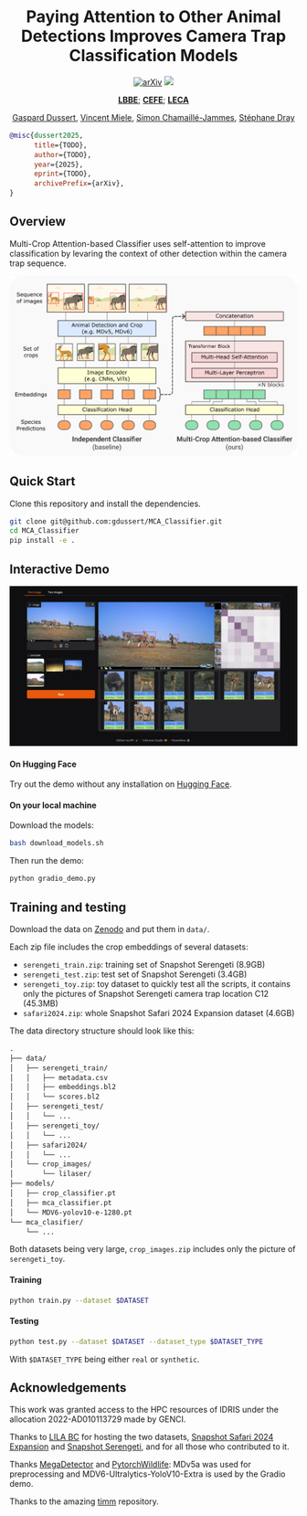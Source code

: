 <div align="center">
<h1>Paying Attention to Other Animal Detections Improves Camera Trap Classification Models</h1>

<a href="https://arxiv.org/abs/TODO"><img src="https://img.shields.io/badge/arXiv-TO.DO-b31b1b" alt="arXiv"></a>
<a href='https://huggingface.co/spaces/gdussert/MCA_Classifier'><img src='https://img.shields.io/badge/%F0%9F%A4%97%20Hugging%20Face-Demo-blue'></a>


**[LBBE](https://lbbe.univ-lyon1.fr/fr)**; **[CEFE](https://www.cefe.cnrs.fr/fr/)**; **[LECA](https://leca.osug.fr/)**


[Gaspard Dussert](https://gdussert.github.io/), [Vincent Miele](https://vmiele.gitlab.io/), [Simon Chamaillé-Jammes](https://simonchamaillejammes.mystrikingly.com/), [Stéphane Dray](https://sdray.github.io/)
</div>

```bibtex
@misc{dussert2025,
      title={TODO}, 
      author={TODO},
      year={2025},
      eprint={TODO},
      archivePrefix={arXiv},
}
```

## Overview

Multi-Crop Attention-based Classifier uses self-attention to improve classification by levaring the context of other detection within the camera trap sequence. 

![Gradio Web Interface Preview](images/models.png)

## Quick Start

Clone this repository and install the dependencies.

```bash
git clone git@github.com:gdussert/MCA_Classifier.git
cd MCA_Classifier
pip install -e .
```

## Interactive Demo

![Gradio Web Interface Preview](images/gradio_screenshot.jpg)

#### On Hugging Face

Try out the demo without any installation on [Hugging Face](https://huggingface.co/spaces/gdussert/MCA_Classifier).

#### On your local machine

Download the models:

```bash
bash download_models.sh
```

Then run the demo:

```bash
python gradio_demo.py
```

## Training and testing

Download the data on [Zenodo](https://zenodo.org/records/15736090) and put them in `data/`.

Each zip file includes the crop embeddings of several datasets:

* `serengeti_train.zip`: training set of Snapshot Serengeti (8.9GB)
* `serengeti_test.zip`: test set of Snapshot Serengeti (3.4GB)
* `serengeti_toy.zip`: toy dataset to quickly test all the scripts, it contains only the pictures of Snapshot Serengeti camera trap location C12 (45.3MB)
* `safari2024.zip`: whole Snapshot Safari 2024 Expansion dataset (4.6GB)

The data directory structure should look like this:

```md
.
├── data/
│   ├── serengeti_train/
│   │   ├── metadata.csv
│   │   ├── embeddings.bl2
│   │   └── scores.bl2
│   ├── serengeti_test/
│   │   └── ...
│   ├── serengeti_toy/
│   │   └── ... 
│   ├── safari2024/
│   │   └── ...
│   └── crop_images/
│       └── lilaser/
├── models/
│   ├── crop_classifier.pt
│   ├── mca_classifier.pt
│   └── MDV6-yolov10-e-1280.pt
└── mca_clasifier/
    └── ...
```

Both datasets being very large, `crop_images.zip` includes only the picture of `serengeti_toy`.

#### Training

```bash
python train.py --dataset $DATASET
```

#### Testing

```bash
python test.py --dataset $DATASET --dataset_type $DATASET_TYPE
```

With `$DATASET_TYPE` being either `real` or `synthetic`.

## Acknowledgements

This work was granted access to the HPC resources of IDRIS under the allocation 2022-AD010113729 made by GENCI.

Thanks to [LILA BC](https://lila.science/) for hosting the two datasets, [Snapshot Safari 2024 Expansion](https://lila.science/datasets/snapshot-safari-2024-expansion/) and [Snapshot Serengeti](https://lila.science/datasets/snapshot-serengeti), and for all those who contributed to it.

Thanks [MegaDetector](https://github.com/agentmorris/MegaDetector) and [PytorchWildlife](https://github.com/microsoft/CameraTraps): MDv5a was used for preprocessing and MDV6-Ultralytics-YoloV10-Extra is used by the Gradio demo.

Thanks to the amazing [timm](https://github.com/huggingface/pytorch-image-models) repository. 
